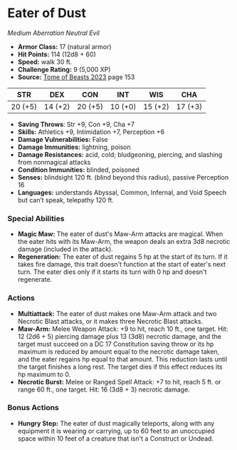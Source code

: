 # Eater of Dust

*Medium* *Aberration* *Neutral Evil*

- **Armor Class:** 17 (natural armor)
- **Hit Points:** 114 (12d8 + 60)
- **Speed:** walk 30 ft.
- **Challenge Rating:** 9 (5,000 XP)
- **Source:** [Tome of Beasts 2023](https://koboldpress.com/kpstore/product/tome-of-beasts-1-2023-edition/) page 153

| STR | DEX | CON | INT | WIS | CHA |
| --- | --- | --- | --- | --- | --- |
| 20 (+5) | 14 (+2) | 20 (+5) | 10 (+0) | 15 (+2) | 17 (+3) |

- **Saving Throws**: Str +9, Con +9, Cha +7
- **Skills:** Athletics +9, Intimidation +7, Perception +6
- **Damage Vulnerabilities:** False
- **Damage Immunities:** lightning, poison
- **Damage Resistances:** acid, cold; bludgeoning, piercing, and slashing from nonmagical attacks
- **Condition Immunities:** blinded, poisoned
- **Senses:** blindsight 120 ft. (blind beyond this radius), passive Perception 16
- **Languages:** understands Abyssal, Common, Infernal, and Void Speech but can’t speak, telepathy 120 ft.

### Special Abilities

- **Magic Maw:** The eater of dust's Maw-Arm attacks are magical. When the eater hits with its Maw-Arm, the weapon deals an extra 3d8 necrotic damage (included in the attack).
- **Regeneration:** The eater of dust regains 5 hp at the start of its turn. If it takes fire damage, this trait doesn't function at the start of eater's next turn. The eater dies only if it starts its turn with 0 hp and doesn't regenerate.

### Actions

- **Multiattack:** The eater of dust makes one Maw-Arm attack and two Necrotic Blast attacks, or it makes three Necrotic Blast attacks.
- **Maw-Arm:** Melee Weapon Attack: +9 to hit, reach 10 ft., one target. Hit: 12 (2d6 + 5) piercing damage plus 13 (3d8) necrotic damage, and the target must succeed on a DC 17 Constitution saving throw or its hp maximum is reduced by amount equal to the necrotic damage taken, and the eater regains hp equal to that amount. This reduction lasts until the target finishes a long rest. The target dies if this effect reduces its hp maximum to 0.
- **Necrotic Burst:** Melee or Ranged Spell Attack: +7 to hit, reach 5 ft. or range 60 ft., one target. Hit: 16 (3d8 + 3) necrotic damage.

### Bonus Actions

- **Hungry Step:** The eater of dust magically teleports, along with any equipment it is wearing or carrying, up to 60 feet to an unoccupied space within 10 feet of a creature that isn't a Construct or Undead.
